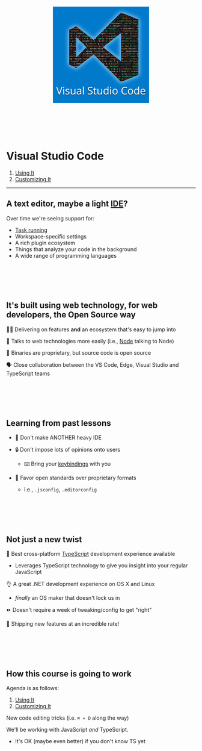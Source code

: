 <br><br>

<p align='center'> 
  <img src='../public/vscode.png'>
</p>

<br><br><br><br>

# Visual Studio Code

1. [Using It](./1_using/)
2. [Customizing It](./2_customizing/)

---

## A text editor, maybe a light [IDE](https://en.wikipedia.org/wiki/Integrated_development_environment)?

Over time we're seeing support for:

- [Task running](https://code.visualstudio.com/docs/editor/tasks)
- Workspace-specific settings
- A rich plugin ecosystem
- Things that analyze your code in the background
- A wide range of programming languages

<br><br><br><br>

## It's built using web technology, for web developers, the Open Source way

👩‍💻 Delivering on features **and** an ecosystem that's easy to jump into

🔌 Talks to web technologies more easily (i.e., [Node](https://nodejs.org/en/about/) talking to Node)

📖 Binaries are proprietary, but source code is open source

🗣 Close collaboration between the VS Code, Edge, Visual Studio and TypeScript teams

<br><br><br><br>

## Learning from past lessons

- 🚫 Don't make ANOTHER heavy IDE

- 🔒 Don't impose lots of opinions onto users

  - ⌨️ Bring your [keybindings](https://code.visualstudio.com/docs/getstarted/keybindings) with you

- 🤝 Favor open standards over proprietary formats
  - i.e., `.jsconfig`, `.editorconfig`

<br><br><br><br>

## Not just a new twist

🙌 Best cross-platform [TypeScript](http://www.typescriptlang.org/) development experience available

- Leverages TypeScript technology to give you insight into your regular JavaScript

👌 A great .NET development experience on OS X and Linux

- _finally_ an OS maker that doesn't lock us in

⏩ Doesn't require a week of tweaking/config to get "right"

🚢 Shipping new features at an incredible rate!

<br><br><br><br>

## How this course is going to work

Agenda is as follows:

1.  [Using It](./1_using/README.md)
2.  [Customizing It](./2_customizing/README.md)

New code editing tricks (i.e. `⌘ + D` along the way)

We'll be working with JavaScript _and_ TypeScript.

- It's OK (maybe even better) if you don't know TS yet
